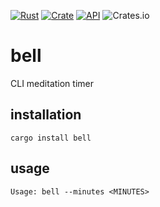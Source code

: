[![Rust](https://github.com/jaredforth/bell/actions/workflows/rust.yml/badge.svg)](https://github.com/jaredforth/bell/actions/workflows/rust.yml)
[![Crate](https://img.shields.io/crates/v/bell.svg)](https://crates.io/crates/bell)
[![API](https://docs.rs/webp/badge.svg)](https://docs.rs/bell)
![Crates.io](https://img.shields.io/crates/d/bell)

# bell

CLI meditation timer

## installation

```
cargo install bell
```

## usage

```
Usage: bell --minutes <MINUTES>
```
